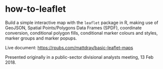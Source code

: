 # how-to-leaflet

Build a simple interactive map with the `leaflet` package in R, making use of GeoJSON, Spatial Points/Polygons Data Frames (SPDF), coordinate conversion, conditional polygon fills, conditional marker colours and styles, marker groups and marker popups.

Live document: https://rpubs.com/mattdray/basic-leaflet-maps

Presented originally in a public-sector divisional analysts meeting, 13 Feb 2018.
